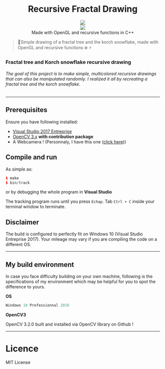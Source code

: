  <h1 align="center">Recursive Fractal Drawing</h1> 
  <p align="center">
  <img src="https://img.shields.io/badge/License-MIT-blue.svg"><br>
  <img src="https://api.codacy.com/project/badge/Grade/e28ff30817f945c4b782a383e2711f8d"/></a><br>
  Made with OpenGL and recursive functions in C++
  </p>
  
> 🌳Simple drawing of a fractal tree and the korch snowflake, made with OpenGL and recursive functions  ❄️  ⚡

### Fractal tree and Korch snowflake recursive drawing

###### The goal of this project is to make simple, multicolored recursive drawings that can also be manipulated randomly. I realized it all by recreating a fractal tree and the korch snowflake.
---

## Prerequisites

Ensure you have following installed:

  - [Visual Studio 2017 Entreprise](https://visualstudio.microsoft.com/fr/license-terms/mlt551018/)
  - [OpenCV 3.x](http://opencv.org/downloads.html) **with contribution package**
  - A Webcamera ! (Personnaly, I have this one ([click here](https://www.edmundoptics.com/f/high-definition-dual-hdmi-and-usb-cameras/14263/)))

## Compile and run

As simple as:

```c++
$ make
$ bin/track
```

or by debugging the whole program in **Visual Studio**

The tracking program runs until you press `Echap`. Tab `Ctrl + C` inside your terminal 
window to terminate.

## Disclaimer

The build is configured to perfectly fit on Windows 10 (Visual Studio Entreprise 2017). 
Your mileage may vary if you are compiling the code on a different OS. 

---

## My build environment

In case you face difficulty building on your own machine, 
following is the specifications of my environment which may be 
helpful for you to spot the difference to yours.

<b>OS</b>

```c++
Windows 10 Professionnal 2018
```

<b>OpenCV3</b>

OpenCV 3.2.0 built and installed via OpenCV library on Github !

---

# Licence

MIT License
